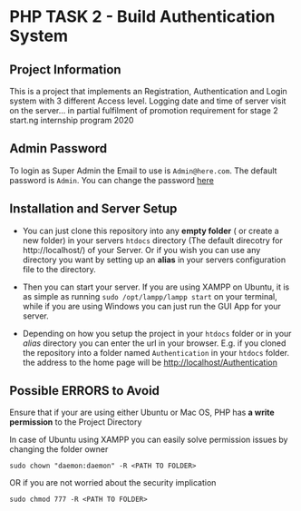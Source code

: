 # PHP TASK 2 - Build Authentication System

## Project Information
This is a project that implements an Registration, Authentication and Login system with 3 different Access level. Logging date and time of server visit on the server... in partial fulfilment of promotion requirement for stage 2 start.ng internship program 2020

## Admin Password
To login as Super Admin the Email to use is `Admin@here.com`. The default password is `Admin`. You can change the password [here](lib/AdminPassword.php)

## Installation and Server Setup
+ You can just clone this repository into any **empty folder** ( or create a new folder) in your servers `htdocs` directory (The default direcotry for http://localhost/) of your Server. Or if you wish you can use any directory you want by setting up an **alias** in your servers configuration file to the directory.

+ Then you can start your server. If you are using XAMPP on Ubuntu, it is as simple as running `sudo /opt/lampp/lampp start` on your terminal, while if you are using Windows you can just run the GUI App for your server.

+ Depending on how you setup the project in your `htdocs` folder or in your _alias_ directory you can enter the url in your browser. E.g. if you cloned the repository into a folder named `Authentication` in your `htdocs` folder. the address to the home page will be [http://localhost/Authentication](http://localhost/Authentication/)

## Possible ERRORS to Avoid
Ensure that if your are using either Ubuntu or Mac OS, PHP has  **a write permission** to the Project Directory

In case of Ubuntu using XAMPP you can easily solve permission issues by changing the folder owner

```sudo chown "daemon:daemon" -R <PATH TO FOLDER>```

OR if you are not worried about the security implication

```sudo chmod 777 -R <PATH TO FOLDER>```
